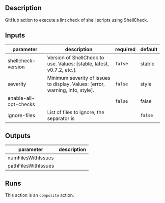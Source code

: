 
<!-- action-docs-description -->
## Description

GitHub action to execute a lint check of shell scripts using ShellCheck.


<!-- action-docs-description -->

<!-- action-docs-inputs -->
## Inputs

| parameter | description | required | default |
| - | - | - | - |
| shellcheck-version | Version of ShellCheck to use. Values: [stable, latest, v0.7.2, etc.]. | `false` | stable |
| severity | Minimum severity of issues to display. Values: [error, warning, info, style]. | `false` | style |
| enable-all-opt-checks |  | `false` | false |
| ignore-files | List of files to ignore, the separator is | | `false` |  |


<!-- action-docs-inputs -->

<!-- action-docs-outputs -->
## Outputs

| parameter | description |
| - | - |
| numFilesWithIssues |  |
| pathFilesWithIssues |  |


<!-- action-docs-outputs -->

<!-- action-docs-runs -->
## Runs

This action is an `composite` action.


<!-- action-docs-runs -->
